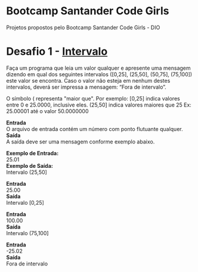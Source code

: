 # Bootcamp Santander Code Girls
Projetos propostos pelo Bootcamp Santander Code Girls - DIO

# Desafio 1 - <a href="https://github.com/lroberta569/santander-code-girls/blob/main/Desafios%20Java/Desafios/src/com/br/basico/Intervalo.java">Intervalo</a>

Faça um programa que leia um valor qualquer e apresente uma mensagem dizendo em qual dos seguintes intervalos ([0,25], (25,50], (50,75], (75,100]) este valor se encontra. Caso o valor não esteja em nenhum destes intervalos, deverá ser impressa a mensagem: “Fora de intervalo”.

O símbolo ( representa "maior que". Por exemplo:
[0,25]  indica valores entre 0 e 25.0000, inclusive eles.
(25,50] indica valores maiores que 25 Ex: 25.00001 até o valor 50.0000000

<p><strong>Entrada</strong> <br>
O arquivo de entrada contém um número com ponto flutuante qualquer.<br>
<strong>Saída</strong> <br>
A saída deve ser uma mensagem conforme exemplo abaixo.
</p>

<p><strong>Exemplo de Entrada:</strong> <br>
25.01<br>
<strong>Exemplo de Saída:</strong> <br>
Intervalo (25,50]<br>
 
<p><strong>Entrada</strong> <br>
25.00 <br>
<strong>Saída</strong> <br>
Intervalo [0,25] <br>
<p><strong>Entrada</strong> <br>
100.00 <br>
<strong>Saída</strong> <br>
Intervalo (75,100] <br>
<p><strong>Entrada</strong> <br>
-25.02 <br>
<strong>Saída</strong> <br>
Fora de intervalo <br>
